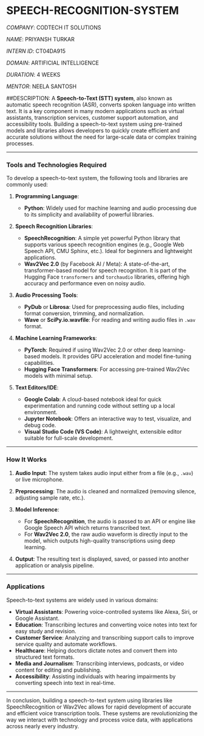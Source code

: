 # SPEECH-RECOGNITION-SYSTEM

*COMPANY*: CODTECH IT SOLUTIONS

*NAME*: PRIYANSH TURKAR

*INTERN ID*: CT04DA915

*DOMAIN*: ARTIFICIAL INTELLIGENCE

*DURATION*: 4 WEEKS

*MENTOR*: NEELA SANTOSH 

##DESCRIPTION:
A **Speech-to-Text (STT) system**, also known as automatic speech recognition (ASR), converts spoken language into written text. It is a key component in many modern applications such as virtual assistants, transcription services, customer support automation, and accessibility tools. Building a speech-to-text system using pre-trained models and libraries allows developers to quickly create efficient and accurate solutions without the need for large-scale data or complex training processes.

---

### **Tools and Technologies Required**

To develop a speech-to-text system, the following tools and libraries are commonly used:

1. **Programming Language**:

   * **Python**: Widely used for machine learning and audio processing due to its simplicity and availability of powerful libraries.

2. **Speech Recognition Libraries**:

   * **SpeechRecognition**: A simple yet powerful Python library that supports various speech recognition engines (e.g., Google Web Speech API, CMU Sphinx, etc.). Ideal for beginners and lightweight applications.
   * **Wav2Vec 2.0** (by Facebook AI / Meta): A state-of-the-art, transformer-based model for speech recognition. It is part of the Hugging Face `transformers` and `torchaudio` libraries, offering high accuracy and performance even on noisy audio.

3. **Audio Processing Tools**:

   * **PyDub** or **Librosa**: Used for preprocessing audio files, including format conversion, trimming, and normalization.
   * **Wave** or **SciPy.io.wavfile**: For reading and writing audio files in `.wav` format.

4. **Machine Learning Frameworks**:

   * **PyTorch**: Required if using Wav2Vec 2.0 or other deep learning-based models. It provides GPU acceleration and model fine-tuning capabilities.
   * **Hugging Face Transformers**: For accessing pre-trained Wav2Vec models with minimal setup.

5. **Text Editors/IDE**:

   * **Google Colab**: A cloud-based notebook ideal for quick experimentation and running code without setting up a local environment.
   * **Jupyter Notebook**: Offers an interactive way to test, visualize, and debug code.
   * **Visual Studio Code (VS Code)**: A lightweight, extensible editor suitable for full-scale development.

---

### **How It Works**

1. **Audio Input**: The system takes audio input either from a file (e.g., `.wav`) or live microphone.
2. **Preprocessing**: The audio is cleaned and normalized (removing silence, adjusting sample rate, etc.).
3. **Model Inference**:

   * For **SpeechRecognition**, the audio is passed to an API or engine like Google Speech API which returns transcribed text.
   * For **Wav2Vec 2.0**, the raw audio waveform is directly input to the model, which outputs high-quality transcriptions using deep learning.
4. **Output**: The resulting text is displayed, saved, or passed into another application or analysis pipeline.

---

### **Applications**

Speech-to-text systems are widely used in various domains:

* **Virtual Assistants**: Powering voice-controlled systems like Alexa, Siri, or Google Assistant.
* **Education**: Transcribing lectures and converting voice notes into text for easy study and revision.
* **Customer Service**: Analyzing and transcribing support calls to improve service quality and automate workflows.
* **Healthcare**: Helping doctors dictate notes and convert them into structured text formats.
* **Media and Journalism**: Transcribing interviews, podcasts, or video content for editing and publishing.
* **Accessibility**: Assisting individuals with hearing impairments by converting speech into text in real-time.

---

In conclusion, building a speech-to-text system using libraries like SpeechRecognition or Wav2Vec allows for rapid development of accurate and efficient voice transcription tools. These systems are revolutionizing the way we interact with technology and process voice data, with applications across nearly every industry.

